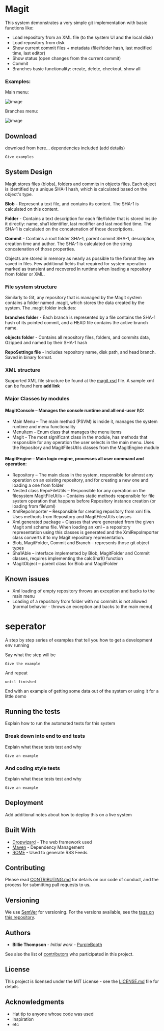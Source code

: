 # Magit

This system demonstrates a very simple git implementation with basic functions like:

- Load repository from an XML file (to the system UI and the local disk)
- Load repository from disk
- Show current commit files + metadata (file/folder hash, last modified time, last editor)
- Show status (open changes from the current commit)
- Commit
- Branches basic functionality: create, delete, checkout, show all

### Examples:

Main menu:

![image](https://i.ibb.co/KhmkWrq/mainMenu.jpg)

Branches menu:

![image](https://i.ibb.co/nmyjmmF/branches-Info.jpg)



## Download

download from here... dependencies included (add details)

```
Give examples
```


## System Design

Magit stores files (blobs), folders and commits in objects files. Each object is identified by a unique SHA-1 hash, which is calculated based on the object's type.

**Blob** - Represent a text file, and contains its content. The SHA-1 is calculated on this content.

**Folder** - Contains a text description for each file/folder that is stored inside it directly: name, sha1 identifier, last modifier and last modified time. The SHA-1 is calculated on the concatenation of those descriptions.

**Commit** - Contains a root folder SHA-1, parent commit SHA-1, description, creation time and author. The SHA-1 is calculated on the string concatenation of those properties.


Objects are stored in memory as nearly as possible to the format they are saved in files. Few additional fields that required for system operation marked as transient and recovered in runtime when loading a repository from folder or XML.


### File system structure
Similarly to Git, any repository that is managed by the Magit system contains a folder named .magit, which stores the data created by the system. The .magit folder includes:

**branches folder** - Each branch is represented by a file contains the SHA-1 hash of its pointed commit, and a HEAD file contains the active branch name.

**objects folder** - Contains all repository files, folders, and commits data, Gzipped and named by their SHA-1 hash 

**RepoSettings file** - Includes repository name, disk path, and head branch. Saved in binary format. 


### XML structure
Supported XML file structure be found at the [magit.xsd](MagitEngine/src/engine/xml/generated/MAGit.xsd) file. A sample xml can be found here **add link**

### Major Classes by modules

#### MagitConsole – Manages the console runtime and all end-user I\O:
- Main Menu – The main method (PSVM) is inside it, manages the system runtime and menu functionality
- MenuItem – Enum class that manages the menu items
- Magit - The most significant class in the module, has methods that responsible for any operation the user selects in the main menu. Uses the Repository and MagitFilesUtils classes from the MagitEngine module

#### MagitEngine – Main logic engine, processes all user command and operation:
- Repository – The main class in the system, responsible for almost any operation on an existing repository, and for creating a new one and loading a one from folder
- Nested class RepoFileUtils – Responsible for any operation on the filesystem
MagitFileUtils – Contains static methods responsible for file system operation that happens before Repository instance creation (or loading from file\xml)
- XmlRepoImporter – Responsible for creating repository from xml file. Uses methods from Repository and MagitFilesUtils classes
- Xml.generated package – Classes that were generated from the given Magit xml schema file. When loading an xml – a repository representation using this classes is generated and the XmlRepoImporter class converts it to my Magit repository representation.
- Blob, MagitFolder, Commit and Branch – represents those git object types
- Sha1Able – interface implemented by Blob, MagitFolder and Commit classes, requires implementing the calcSha1() function
- MagitObject – parent class for Blob and MagitFolder


## Known issues
- Xml loading of empty repository throws an exception and backs to the main menu
- Loading of a repository from folder with no commits is not allowed (normal behavior - throws an exception and backs to the main menu)



# seperator














A step by step series of examples that tell you how to get a development env running

Say what the step will be

```
Give the example
```

And repeat

```
until finished
```

End with an example of getting some data out of the system or using it for a little demo

## Running the tests

Explain how to run the automated tests for this system

### Break down into end to end tests

Explain what these tests test and why

```
Give an example
```

### And coding style tests

Explain what these tests test and why

```
Give an example
```

## Deployment

Add additional notes about how to deploy this on a live system

## Built With

* [Dropwizard](http://www.dropwizard.io/1.0.2/docs/) - The web framework used
* [Maven](https://maven.apache.org/) - Dependency Management
* [ROME](https://rometools.github.io/rome/) - Used to generate RSS Feeds

## Contributing

Please read [CONTRIBUTING.md](https://gist.github.com/PurpleBooth/b24679402957c63ec426) for details on our code of conduct, and the process for submitting pull requests to us.

## Versioning

We use [SemVer](http://semver.org/) for versioning. For the versions available, see the [tags on this repository](https://github.com/your/project/tags). 

## Authors

* **Billie Thompson** - *Initial work* - [PurpleBooth](https://github.com/PurpleBooth)

See also the list of [contributors](https://github.com/your/project/contributors) who participated in this project.

## License

This project is licensed under the MIT License - see the [LICENSE.md](LICENSE.md) file for details

## Acknowledgments

* Hat tip to anyone whose code was used
* Inspiration
* etc
